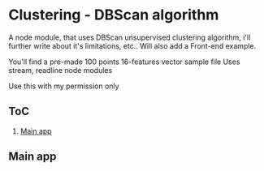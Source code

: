 Clustering - DBScan algorithm
==============================

A node module, that uses DBScan unsupervised clustering algorithm, i'll further write about it's limitations, etc.. 
Will also add a Front-end example. 

You'll find a pre-made 100 points 16-features vector sample file
Uses stream, readline node modules

Use this with my permission only

ToC
---------------------

1. [Main app](#main)


<a name="main">Main app</a>
---------------------